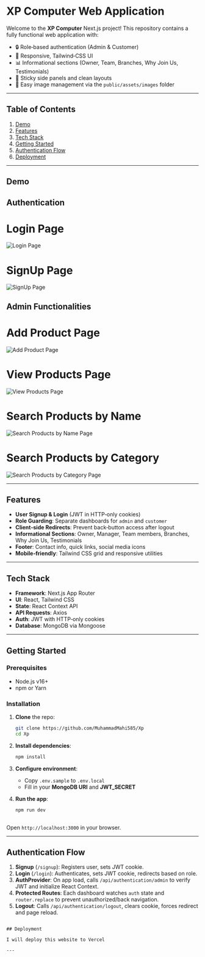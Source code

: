 # XP Computer Web Application

Welcome to the **XP Computer** Next.js project! This repository contains a fully functional web application with:

- 🔒 Role‑based authentication (Admin & Customer)
- 🎨 Responsive, Tailwind‑CSS UI
- 📊 Informational sections (Owner, Team, Branches, Why Join Us, Testimonials)
- 📱 Sticky side panels and clean layouts
- 📁 Easy image management via the `public/assets/images` folder

---

## Table of Contents

1. [Demo](#demo)
2. [Features](#features)
3. [Tech Stack](#tech-stack)
4. [Getting Started](#getting-started)
5. [Authentication Flow](#authentication-flow)
6. [Deployment](#deployment)


---

## Demo

## Authentication

# Login Page
![Login Page ](./assets/login.png)

# SignUp Page
![SignUp Page ](./assets/signup.png)

## Admin Functionalities

# Add Product Page
![Add Product Page ](./assets/addProduct.png)

# View Products Page
![View Products Page ](./assets/ViewProducts.png)

# Search Products by Name
![Search Products by Name Page ](./assets/SerachProducr.png)

# Search Products by Category
![Search Products by Category Page ](./assets/SortProducts.png)

---

## Features

- **User Signup & Login** (JWT in HTTP‑only cookies)
- **Role Guarding**: Separate dashboards for `admin` and `customer`
- **Client‑side Redirects**: Prevent back‑button access after logout
- **Informational Sections**: Owner, Manager, Team members, Branches, Why Join Us, Testimonials
- **Footer**: Contact info, quick links, social media icons
- **Mobile‑friendly**: Tailwind CSS grid and responsive utilities

---

## Tech Stack

- **Framework**: Next.js App Router
- **UI**: React, Tailwind CSS
- **State**: React Context API
- **API Requests**: Axios
- **Auth**: JWT with HTTP‑only cookies
- **Database**: MongoDB via Mongoose

---

## Getting Started

### Prerequisites

- Node.js v16+
- npm or Yarn

### Installation

1. **Clone** the repo:
   ```bash
   git clone https://github.com/MuhammadMahi585/Xp
   cd Xp
   ```
2. **Install dependencies**:
   ```bash
   npm install
   
   ```
3. **Configure environment**:
   - Copy `.env.sample` to `.env.local`
   - Fill in your **MongoDB URI** and **JWT_SECRET**

4. **Run the app**:
   ```bash
   npm run dev
  
   ```

Open `http://localhost:3000` in your browser.

---




## Authentication Flow

1. **Signup** (`/signup`): Registers user, sets JWT cookie.
2. **Login** (`/login`): Authenticates, sets JWT cookie, redirects based on role.
3. **AuthProvider**: On app load, calls `/api/authentication/admin` to verify JWT and initialize React Context.
4. **Protected Routes**: Each dashboard watches `auth` state and `router.replace` to prevent unauthorized/back navigation.
5. **Logout**: Calls `/api/authentication/logout`, clears cookie, forces redirect and page reload.


```

## Deployment

I will deploy this website to Vercel

---


